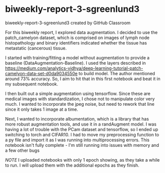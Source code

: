 # biweekly-report-3-sgreenlund3
biweekly-report-3-sgreenlund3 created by GitHub Classroom

For this biweekly report, I explored data augmentation. I decided to use the patch_camelyon dataset, which is comprised on images of lymph node histopathology and binary identifiers indicated whether the tissue has metastatic (cancerous) tissue.

I started with training/fitting a model without augmentation to provide a baseline (DataAugmentation-Baseline). 
I used the layers described in https://medium.com/analytics-vidhya/deep-learning-tutorial-patch-camelyon-data-set-d0da9034550e to build model. The author mentioned around 73% accuracy. So, I aim to hit that in this first notebook and beat it in my subsequent notebook. 

I then built out a simple augmentation using tensorflow. Since these are medical images with standardization, I chose not to manipulate color very much. I wanted to incorporate the jpeg noise, but need to rework that line since it only takes 1 image at a time. 

Next, I wanted to incorporate albumentation, which is a library that has more robust augmentation tools, and use it in a randAugment model. I was having a lot of trouble with the PCam dataset and tensorflow, so I ended up switching to torch and CIFAR10. I had to move my preprocessing function to a py file and import it as I was running into multiprocessing errors. This notebook isn't fully complete - I'm still running into issues with memory and a few other bugs
 
*NOTE* I uploaded notebooks with only 1 epoch showing, as they take a while to run. I will upload them with the additional epochs as they finish. 
